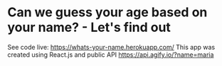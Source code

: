# Can we guess your age based on your name? - Let's find out
See code live: https://whats-your-name.herokuapp.com/
This app was created using React.js and public API https://api.agify.io/?name=maria
